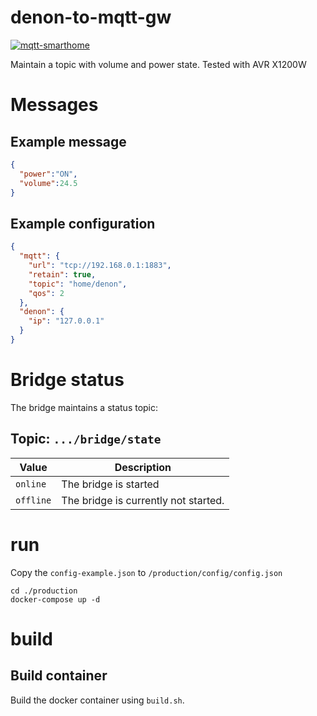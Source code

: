 # denon-to-mqtt-gw

[![mqtt-smarthome](https://img.shields.io/badge/mqtt-smarthome-blue.svg)](https://github.com/mqtt-smarthome/mqtt-smarthome)

Maintain a topic with volume and power state. 
Tested with AVR X1200W

# Messages

## Example message

```json
{
  "power":"ON",
  "volume":24.5
}
```

## Example configuration

```json
{
  "mqtt": {
    "url": "tcp://192.168.0.1:1883",
    "retain": true,
    "topic": "home/denon",
    "qos": 2
  },
  "denon": {
    "ip": "127.0.0.1"
  }
}
```

# Bridge status

The bridge maintains a status topic:

## Topic: `.../bridge/state`

| Value     | Description                          |
| --------- | ------------------------------------ |
| `online`  | The bridge is started                |
| `offline` | The bridge is currently not started. |

# run

Copy the `config-example.json` to `/production/config/config.json`

```
cd ./production
docker-compose up -d
```

# build

## Build container

Build the docker container using `build.sh`.
